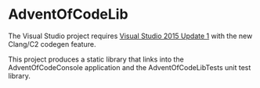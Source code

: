 # AdventOfCodeLib

The Visual Studio project requires [Visual Studio 2015 Update 1](http://www.visualstudio.com) with the new Clang/C2 codegen feature.

This project produces a static library that links into the AdventOfCodeConsole application and the AdventOfCodeLibTests unit test library.
